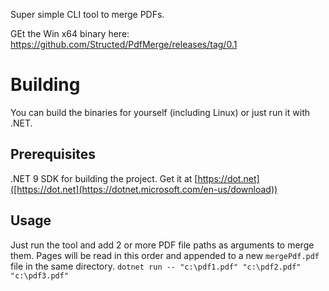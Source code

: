 Super simple CLI tool to merge PDFs.

GEt the Win x64 binary here: https://github.com/Structed/PdfMerge/releases/tag/0.1

# Building
You can build the binaries for yourself (including Linux) or just run it with .NET.

## Prerequisites
.NET 9 SDK for building the project. Get it at [https://dot.net]([https://dot.net](https://dotnet.microsoft.com/en-us/download))

## Usage
Just run the tool and add 2 or more PDF file paths as arguments to merge them. Pages will be read in this order and appended to a new `mergePdf.pdf` file in the same directory.
`dotnet run -- "c:\pdf1.pdf" "c:\pdf2.pdf" "c:\pdf3.pdf"`
